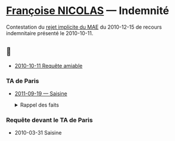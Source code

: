 # [Françoise NICOLAS](fn.md) — Indemnité

Contestation du [rejet implicite du MAE](faits.md#indemnrejet) du 2010-12-15 de recours indemnitaire présenté le 2010-10-11.

## 📜
* [2010-10-11 Requête amiable](../pieces/identifiant/87588d69)

### TA de Paris

* [2011-09-19 — Saisine](../pieces/identifiant/37ad7308)

    <details>
      <summary><a id="faits"><a>Rappel des faits</summary>
      
    Madame NICOLAS fonctionnaire du MAE a intégré la sous-direction de la circulation des étrangers à Nantes le 2000-11-15 en qualité de secrétaire administrative centrale stagiaire.
    
    Affectée au bureau des affaires juridiques et notamment chargée du suivi des dossiers contentieux, de la rédaction des mémoires en défense, Madame NICOLAS a été titularisée dans ses fonctions en 2001.
    
    Les documents sur sa manière de servir font état d'appréciations positives de sa hiérarchie et des ses capacités à évoluer vers des responsabilités de plus haut niveau.
    
    Au 1er juillet 2008, Madame NICOLAS a été affecté, en sa qualité de personnel diplomatique, à l'ambassade de France à Cotonou (Bénin) afin d'y exercer les fonctions de vice-consul, plus précisement, elle avait en charge la gestion et l'administration des demandes de stages, de bourses, des missions, des invitations et l'organisation d'examens.
    
    À compter du 1er septembre 2009, date correspondant à la nomination de son nouveau chef de service, M. Patrice LEROY, Madame NICOLAS a été confrontée à des difficultés récurrentes dans l'exercice de ses fonctions, son supérieur hiérarchique formulant sans cesse des reproches totalement infondés à son encontre.
    
    En outre, un grave incident a éclaté entre la requérente et Madame APLOGAN exerçant les fonctions d'employée sur la base d'un contrat local à l'ambassade de France à Cotonou.
    
    En effet, le 14 janvier 2010, Madame NICOLAS a été violemment agressée par cette dernière d'abord verbalement puis physiquement, en conséquence de quoi un arrêt de travail de 8 jours lui a été prescript, suivi d'une prolongation de 10 jours.
    
    Après son retour à Rennes, elle a également été prise en charge par SOS médecin puis par le CHU de Ponchaillou et a subi un arrêt de travail jusqu'au 2010-03-08.
    
    Face aux enjeux diplomatiques, Madame NICOLAS a été totalemennt abandonée par sa hiérarchie qui l'a même acusée à tort d'être l'auteur de cette agression, étant menacée d'arrestation au Bénin, le ministère à décidé son rappel à Paris dès le 2010-01-22 avant de l'affecter sur un poste en métropole.
    
    En conséquence, par un courrier du 2010-10-11, Madame NICOLAS a par l'intermédiaire de son Conseil adressé au ministère des affaires étrangères une demande indemnitaire préalable afin d'obtenir réparation de ses dommages.
    
    Le MAE n'a pas cru bon y répondre.
    
    Dans le cadre de la présente instance, Madame NICOLAS exerce donc un recours de plein contentieux à l'encontre de cette décision implicite.
    </details>

### Requête devant le TA de Paris
* 2010-03-31 Saisine

